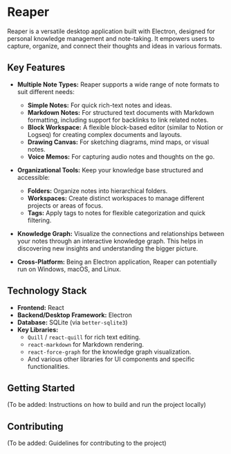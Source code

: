 # Reaper

Reaper is a versatile desktop application built with Electron, designed for personal knowledge management and note-taking. It empowers users to capture, organize, and connect their thoughts and ideas in various formats.

## Key Features

*   **Multiple Note Types:** Reaper supports a wide range of note formats to suit different needs:
    *   **Simple Notes:** For quick rich-text notes and ideas.
    *   **Markdown Notes:** For structured text documents with Markdown formatting, including support for backlinks to link related notes.
    *   **Block Workspace:** A flexible block-based editor (similar to Notion or Logseq) for creating complex documents and layouts.
    *   **Drawing Canvas:** For sketching diagrams, mind maps, or visual notes.
    *   **Voice Memos:** For capturing audio notes and thoughts on the go.

*   **Organizational Tools:** Keep your knowledge base structured and accessible:
    *   **Folders:** Organize notes into hierarchical folders.
    *   **Workspaces:** Create distinct workspaces to manage different projects or areas of focus.
    *   **Tags:** Apply tags to notes for flexible categorization and quick filtering.

*   **Knowledge Graph:** Visualize the connections and relationships between your notes through an interactive knowledge graph. This helps in discovering new insights and understanding the bigger picture.

*   **Cross-Platform:** Being an Electron application, Reaper can potentially run on Windows, macOS, and Linux.

## Technology Stack

*   **Frontend:** React
*   **Backend/Desktop Framework:** Electron
*   **Database:** SQLite (via `better-sqlite3`)
*   **Key Libraries:**
    *   `Quill` / `react-quill` for rich text editing.
    *   `react-markdown` for Markdown rendering.
    *   `react-force-graph` for the knowledge graph visualization.
    *   And various other libraries for UI components and specific functionalities.

## Getting Started

(To be added: Instructions on how to build and run the project locally)

## Contributing

(To be added: Guidelines for contributing to the project)
